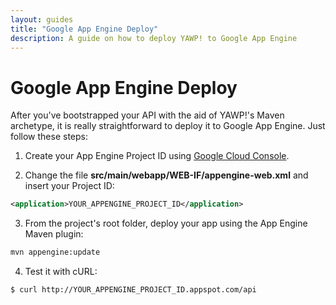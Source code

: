 ```yaml
---
layout: guides
title: "Google App Engine Deploy"
description: A guide on how to deploy YAWP! to Google App Engine
---
```

# Google App Engine Deploy

After you've bootstrapped your API with the aid of YAWP!'s Maven archetype, it is
really straightforward to deploy it to Google App Engine. Just follow these steps:

1) Create your App Engine Project ID using [Google Cloud Console](https://console.cloud.google.com).

2) Change the file __src/main/webapp/WEB-IF/appengine-web.xml__ and insert your Project ID:

~~~ xml
<application>YOUR_APPENGINE_PROJECT_ID</application>
~~~

3) From the project's root folder, deploy your app using the App Engine Maven plugin:

~~~ bash
mvn appengine:update
~~~

4) Test it with cURL:

~~~ bash
$ curl http://YOUR_APPENGINE_PROJECT_ID.appspot.com/api
~~~
